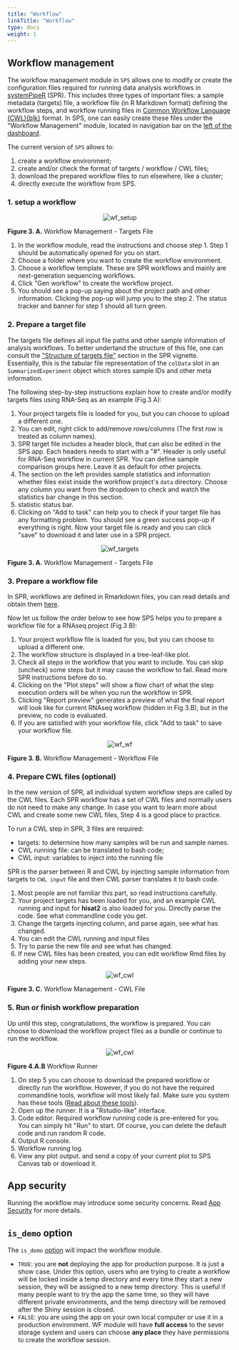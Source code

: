 ```yaml
---
title: "Workflow"
linkTitle: "Workflow"
type: docs
weight: 1
---
```


## Workflow management

The workflow management module in `SPS` allows one to modify or create the
configuration files required for running data analysis workflows in
[systemPipeR](https://systempipe.org/sp/spr/) (SPR). This includes
three types of important files: a sample metadata (targets) file, a
workflow file (in R Markdown format) defining the workflow steps, and workflow running 
files in [Common Workflow Language (CWL){blk}](https://www.commonwl.org/) format. In SPS, one can easily create
these files under the "Workflow Management" module, located in navigation bar
on the [left of the dashboard](/sps/quick_start/#launch-sps). 

The current version of `SPS` allows to:

1. create a workflow environment;
2. create and/or check the format of targets / workflow / CWL files;
3. download the prepared workflow files to run elsewhere, like a cluster;
4. directly execute the workflow from SPS.


### 1. setup a workflow 
<center>

![wf_setup](../img/sps_wf_setup.jpg)

</center>

**Figure 3. A.** Workflow Management - Targets File

1. In the workflow module, read the instructions and choose step 1. Step 1 should be 
automatically opened for you on start.
2. Choose a folder where you want to create the workflow environment.
3. Choose a workflow template. These are SPR workflows and mainly are next-generation 
sequencing workflows. 
4. Click "Gen workflow" to create the workflow project. 
5. You should see a pop-up saying about the project path and other information. 
Clicking the pop-up will jump you to the step 2. The status tracker and banner for 
step 1 should all turn green. 

### 2. Prepare a target file


The targets file defines all input file paths and other sample information of
analysis workflows. To better undertand the structure of this file, one can
consult the ["Structure of targets
file"](https://systempipe.org/sp/spr/gettingstarted/#structure-of-targets-file)
section in the SPR vignette. Essentially, this is the tabular file representation
of the `colData` slot in an `SummarizedExperiment` object which stores sample
IDs and other meta information. 

The following step-by-step instructions explain how to create and/or modify targets 
files using RNA-Seq as an example (Fig.3 A):

1. Your project targets file is loaded for you, but you can choose to upload a different one.
2. You can edit, right click to add/remove rows/columns (The first row is treated as column names).
3. SPR target file includes a header block, that can also be edited in the SPS app. Each headers needs to start with a "#". Header is only useful for RNA-Seq workflow in current SPR. You can define sample comparison groups 
here. Leave it as default for other projects. 
4. The section on the left provides sample statistics and information whether files exist inside the workflow project's `data` directory. Choose any column you want from the dropdown to check and watch the statistics bar change in this section.
5. statistic status bar. 
6. Clicking on "Add to task" can help you to check if your target file has any formatting problem. You should see a green success pop-up if everything is right. Now your target file is ready and you can click "save" to download it and later use in a SPR project. 

<center>

![wf_targets](../img/sps_ui_target.jpg)

</center>

**Figure 3. A.** Workflow Management - Targets File

### 3. Prepare a workflow file

In SPR, workflows are defined in Rmarkdown files, you can read details and obtain them  [here](https://systempipe.org/sp/spr/templates/).

Now let us follow the order below to see how SPS helps you to prepare a workflow file for a RNAseq project (Fig.3 B):

1. Your project workflow file is loaded for you, but you can choose to upload a different one.
2. The workflow structure is displayed in a tree-leaf-like plot. 
3. Check all steps in the workflow that you want to include. You can skip (uncheck) some steps but it may cause the workflow to fail. Read more SPR instructions before do so. 
4. Clicking on the "Plot steps" will show a flow chart of what the step execution orders will be when you run the workflow in SPR. 
5. Clicking "Report preview" generates a preview of what the final report will look like for current RNAseq workflow (hidden in Fig 3.B), but in the preview, no code is evaluated.
6. If you are satisfied with your workflow file, click "Add to task" to save your workflow file.

<center>

![wf_wf](../img/sps_ui_wf.jpg)

</center>

**Figure 3. B.** Workflow Management - Workflow File

### 4. Prepare CWL files (optional)

In the new version of SPR, all individual system workflow steps are called by the 
CWL files. Each SPR workflow has a set of CWL files and normally users do not need 
to make any change. In case you want to learn more about CWL and create some new 
CWL files, Step 4 is a good place to practice. 

To run a CWL step in SPR, 3 files are required: 

- targets: to determine how many samples will be run and sample names.
- CWL running file: can be translated to bash code;
- CWL input: variables to inject into the running file 

SPR is the parser between R and CWL by injecting sample information from targets 
to `CWL input` file and then CWL parser translates it to bash code. 

1. Most people are not familiar this part, so read instructions carefully.
2. Your project targets has been loaded for you, and an example CWL running and input 
for **hisat2** is also loaded for you. Directly parse the code. See what commandline 
code you get. 
3. Change the targets injecting column, and parse again, see what has changed. 
4. You can edit the CWL running and input files
5. Try to parse the new file and see what has changed.
6. If new CWL files has been created, you can edit workflow Rmd files by adding your 
new steps. 

<center>

![wf_cwl](../img/sps_wf_cwl.jpg)

</center>

**Figure 3. C.** Workflow Management - CWL File

###  5. Run or finish workflow preparation

Up until this step, congratulations, the workflow is prepared. You can choose to 
download the workflow project files as a bundle or continue to run the workflow. 

<center>

![wf_cwl](../img/sps_wf_run.jpg)

</center>

**Figure 4.A.B** Workflow Runner

1. On step 5 you can choose to download the prepared workflow or directly run the 
workflow. However, if you do not have the required commandline tools, workflow will 
most likely fail. Make sure you system has these tools ([Read about these tools](http://bioconductor.org/packages/release/bioc/vignettes/systemPipeR/inst/doc/systemPipeR.html#261_Third-party_software_tools)).
2. Open up the runner. It is a "Rstudio-like" interface. 
3. Code editor. Required workflow running code is pre-entered for you. You can simply 
hit "Run" to start. Of course, you can delete the default code and run random R 
code. 
4. Output R console. 
5. Workflow running log.
6. View any plot output. and send a copy of your current plot to SPS Canvas tab or 
download it. 


## App security 
Running the workflow may introduce some security concerns. Read [App Security](/sps/adv_features/app_security/#the-workflow-module)
for more details.

## `is_demo` option
The `is_demo` [option](/sps/adv_features/config/#app-options) will impact the workflow 
module.
- `TRUE`: you are **not** deploying the app for production purpose. It is just a show case.
  Under this option, users who are trying to create a workflow will be locked inside 
  a temp directory and every time they start a new session, they will be assigned to 
  a new temp directory. This is useful if many people want to try the app the same 
  time, so they will have different private environments, and the temp directory will 
  be removed after the Shiny session is closed. 
- `FALSE`: you are using the app on your own local computer or use it in a production 
  environment. WF module will have **full access** to the sever storage system and 
  users can choose **any place** they have permissions to create the workflow session. 
  
  
  
  
  
  
  
  
  
  


